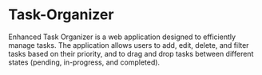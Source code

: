 # Task-Organizer
Enhanced Task Organizer is a web application designed to efficiently manage tasks. The application allows users to add, edit, delete, and filter tasks based on their priority, and to drag and drop tasks between different states (pending, in-progress, and completed).
